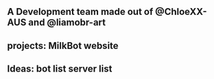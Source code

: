 A Development team made out of @ChloeXX-AUS and @liamobr-art
--------------------------------
projects:
MilkBot
website
--------------------------------
Ideas:
bot list
server list 
--------------------------------
